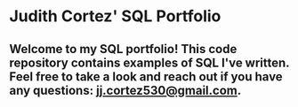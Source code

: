 # Judith Cortez' SQL Portfolio

## Welcome to my SQL portfolio! This code repository contains examples of SQL I've written. Feel free to take a look and reach out if you have any questions: jj.cortez530@gmail.com.

